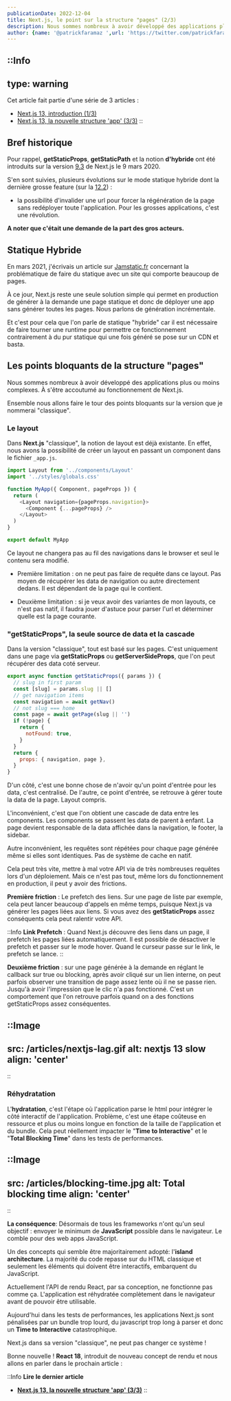 ```yaml
---
publicationDate: 2022-12-04
title: Next.js, le point sur la structure "pages" (2/3)
description: Nous sommes nombreux à avoir développé des applications plus ou moins complexes. À s'être accoutumé au fonctionnement de Next.js. Ensemble nous allons faire le tour des points bloquants sur la version "classique".
author: {name: '@patrickfaramaz ',url: 'https://twitter.com/patrickfaramaz'}
---
```


::Info
---
type: warning
---
Cet article fait partie d'une série de 3 articles :

- [Next.js 13, introduction (1/3)](/articles/next-js-13-intro/)
- [Next.js 13, la nouvelle structure 'app' (3/3)](/articles/next-js-13-app/)
::

## Bref historique

Pour rappel, **getStaticProps**, **getStaticPath** et la notion **d'hybride** ont été introduits sur la version [9.3](https://nextjs.org/blog/next-9-3) de Next.js le 9 mars 2020.

S'en sont suivies, plusieurs évolutions sur le mode statique hybride dont la dernière grosse feature (sur la [12.2](https://nextjs.org/blog/next-12-2#on-demand-incremental-static-regeneration-stable)) :
- la possibilité d'invalider une url pour forcer la régénération de la page sans redéployer toute l'application. Pour les grosses applications, c'est une révolution.

**A noter que c'était une demande de la part des gros acteurs.**

## Statique Hybride

En mars 2021, j'écrivais un article sur [Jamstatic.fr](https://jamstatic.fr/2021/03/09/11000-pages-statiques/) concernant la problématique de faire du statique avec un site qui comporte beaucoup de pages.

À ce jour, Next.js reste une seule solution simple qui permet en production de générer à la demande une page statique et donc de déployer une app sans générer toutes les pages. Nous parlons de génération incrémentale.

Et c'est pour cela que l'on parle de statique "hybride" car il est nécessaire de faire tourner une runtime pour permettre ce fonctionnement contrairement à du pur statique qui une fois généré se pose sur un CDN et basta.


## Les points bloquants de la structure "pages"

Nous sommes nombreux à avoir développé des applications plus ou moins complexes. À s'être accoutumé au fonctionnement de Next.js.

Ensemble nous allons faire le tour des points bloquants sur la version que je nommerai "classique".

### Le layout

Dans **Next.js** "classique", la notion de layout est déjà existante. En effet, nous avons la possibilité de créer un layout en passant un component dans le fichier ```_app.js```.

```js
import Layout from '../components/Layout'
import '../styles/globals.css'

function MyApp({ Component, pageProps }) {
  return (
    <Layout navigation={pageProps.navigation}>
      <Component {...pageProps} />
    </Layout>
  )
}

export default MyApp
```

Ce layout ne changera pas au fil des navigations dans le browser et seul le contenu sera modifié.

- Première limitation : on ne peut pas faire de requête dans ce layout. Pas moyen de récupérer les data de navigation ou autre directement dedans. Il est dépendant de la page qui le contient.

- Deuxième limitation : si je veux avoir des variantes de mon layouts, ce n'est pas natif, il faudra jouer d'astuce pour parser l'url et déterminer quelle est la page courante.

### "getStaticProps", la seule source de data et la cascade

Dans la version "classique", tout est basé sur les pages. C'est uniquement dans une page via **getStaticProps** ou **getServerSideProps**, que l'on peut récupérer des data coté serveur.

```js
export async function getStaticProps({ params }) {
  // slug in first param
  const [slug] = params.slug || []
  // get navigation items
  const navigation = await getNav()
  // not slug === home
  const page = await getPage(slug || '')
  if (!page) {
    return {
      notFound: true,
    }
  }
  return {
    props: { navigation, page },
  }
}
```

D'un côté, c'est une bonne chose de n'avoir qu'un point d'entrée pour les data, c'est centralisé. De l'autre, ce point d'entrée, se retrouve à gérer toute la data de la page. Layout compris.

L'inconvénient, c'est que l'on obtient une cascade de data entre les components. Les components se passent les data de parent à enfant. La page devient responsable de la data affichée dans la navigation, le footer, la sidebar.

Autre inconvénient, les requêtes sont répétées pour chaque page générée même si elles sont identiques. Pas de système de cache en natif.

Cela peut très vite, mettre à mal votre API via de très nombreuses requêtes lors d'un déploiement.
Mais ce n'est pas tout, même lors du fonctionnement en production, il peut y avoir des frictions.

**Première friction** : Le prefetch des liens. Sur une page de liste par exemple, cela peut lancer beaucoup d'appels en même temps, puisque Next.js va générer les pages liées aux liens. Si vous avez des **getStaticProps** assez conséquents cela peut ralentir votre API.

::Info
**Link Prefetch** : Quand Next.js découvre des liens dans un page, il prefetch les pages liées automatiquement. Il est possible de désactiver le prefetch et passer sur le mode hover. Quand le curseur passe sur le link, le prefetch se lance.
::

**Deuxième friction** : sur une page générée à la demande en réglant le callback sur true ou blocking, après avoir cliqué sur un lien interne, on peut parfois observer une transition de page assez lente où il ne se passe rien. Jusqu'à avoir l'impression que le clic n'a pas fonctionné.
C'est un comportement que l'on retrouve parfois quand on a des fonctions getStaticProps assez conséquentes.

::Image
---

src: /articles/nextjs-lag.gif
alt: nextjs 13 slow
align: 'center'
---

::


### Réhydratation

L'**hydratation**, c'est l'étape où l'application parse le html pour intégrer le côté interactif de l'application.
Problème, c'est une étape coûteuse en ressource et plus ou moins longue en fonction de la taille de l'application et du bundle. Cela peut réellement impacter le "**Time to Interactive**" et le "**Total Blocking Time**" dans les tests de performances.

::Image
---

src: /articles/blocking-time.jpg
alt: Total blocking time
align: 'center'
---

::

**La conséquence**: Désormais de tous les frameworks n'ont qu'un seul objectif : envoyer le minimum de **JavaScript** possible dans le navigateur. Le comble pour des web apps JavaScript.

Un des concepts qui semble être majoritairement adopté: l'**island architecture**. La majorité du code repasse sur du HTML classique et seulement les éléments qui doivent être interactifs, embarquent du JavaScript.

Actuellement l'API de rendu React, par sa conception, ne fonctionne pas comme ça. L'application est réhydratée complètement dans le navigateur avant de pouvoir être utilisable.

Aujourd'hui dans les tests de performances, les applications Next.js sont pénalisées par un bundle trop lourd, du javascript trop long à parser et donc un **Time to Interactive** catastrophique.

Next.js dans sa version "classique", ne peut pas changer ce système !

Bonne nouvelle ! **React 18**, introduit de nouveau concept de rendu et nous allons en parler dans le prochain article :

::Info
**Lire le dernier article**

- **[Next.js 13, la nouvelle structure 'app' (3/3)](/articles/next-js-13-app/)**
::
